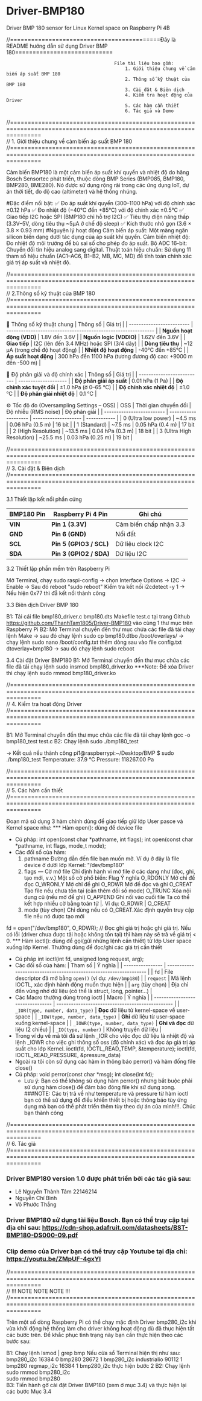 # Driver-BMP180
Driver BMP 180 sensor for Linux Kernel space on Raspberry Pi 4B


//===========================================Đây là README hướng dẫn sử dụng Driver BMP 180============================


                                            File tài liệu bao gồm:
                                                1. Giới thiệu chung về cảm biến áp suất BMP 180
                                                2. Thông số kỹ thuật của BMP 180
                                                3. Cài đặt & Biên dịch
                                                4. Kiểm tra hoạt động của Driver
                                                5. Các hàm cần thiết 
                                                6. Tác giả và Demo


//=====================================================================================================================  
//                                     1. Giới thiệu chung về cảm biến áp suất BMP 180
//=====================================================================================================================


Cảm biến BMP180 là một cảm biến áp suất khí quyển và nhiệt độ do hãng Bosch Sensortec phát triển, thuộc dòng BMP Series 
(BMP085, BMP180, BMP280, BME280). Nó được sử dụng rộng rãi trong các ứng dụng IoT, dự án thời tiết, đo độ cao (altimeter)
và hệ thống nhúng.

#Đặc điểm nổi bật: 
✅ Đo áp suất khí quyển (300–1100 hPa) với độ chính xác ±0.12 hPa
✅ Đo nhiệt độ (−40°C đến +85°C) với độ chính xác ±0.5°C
✅ Giao tiếp I2C hoặc SPI (BMP180 chỉ hỗ trợ I2C)
✅ Tiêu thụ điện năng thấp (3.3V–5V, dòng tiêu thụ ~5µA ở chế độ sleep)
✅ Kích thước nhỏ gọn (3.6 × 3.8 × 0.93 mm)
#Nguyên lý hoạt động
Cảm biến áp suất: Một màng ngăn silicon biến dạng dưới tác dụng của áp suất khí quyển.
Cảm biến nhiệt độ: Đo nhiệt độ môi trường để bù sai số cho phép đo áp suất.
Bộ ADC 16-bit: Chuyển đổi tín hiệu analog sang digital.
Thuật toán hiệu chuẩn: Sử dụng 11 tham số hiệu chuẩn (AC1–AC6, B1–B2, MB, MC, MD) để tính toán chính xác giá trị áp suất và nhiệt độ.

//=====================================================================================================================  
//                                     2.Thông số kỹ thuật của BMP 180
//=====================================================================================================================

🧾 Thông số kỹ thuật chung
| Thông số                  | Giá trị                                                       |
| ------------------------- | ------------------------------------------------------------- |
| **Nguồn hoạt động (VDD)** | 1.8V đến 3.6V                                                 |
| **Nguồn logic (VDDIO)**   | 1.62V đến 3.6V                                                |
| **Giao tiếp**             | I2C (lên đến 3.4 MHz) hoặc SPI (3/4 dây)                      |
| **Dòng tiêu thụ**         | \~12 µA (trong chế độ hoạt động)                              |
| **Nhiệt độ hoạt động**    | -40°C đến +85°C                                               |
| **Áp suất hoạt động**     | 300 hPa đến 1100 hPa (tương đương độ cao: +9000 m đến -500 m) |

📏 Độ phân giải và độ chính xác
| Thông số                   | Giá trị              |
| -------------------------- | -------------------- |
| **Độ phân giải áp suất**   | 0.01 hPa (1 Pa)      |
| **Độ chính xác tuyệt đối** | ±1.0 hPa (ở 0–65 °C) |
| **Độ chính xác nhiệt độ**  | ±1.0 °C              |
| **Độ phân giải nhiệt độ**  | 0.1 °C               |

⚙️ Tốc độ đo (Oversampling Settings – OSS)
| OSS                       | Thời gian chuyển đổi | Độ nhiễu (RMS noise) | Độ phân giải |
| ------------------------- | -------------------- | -------------------- | ------------ |
| 0 (Ultra low power)       | \~4.5 ms             | 0.06 hPa (0.5 m)     | 16 bit       |
| 1 (Standard)              | \~7.5 ms             | 0.05 hPa (0.4 m)     | 17 bit       |
| 2 (High Resolution)       | \~13.5 ms            | 0.04 hPa (0.3 m)     | 18 bit       |
| 3 (Ultra High Resolution) | \~25.5 ms            | 0.03 hPa (0.25 m)    | 19 bit       |


//=====================================================================================================================  
//                                     3. Cài đặt & Biên dịch
//=====================================================================================================================

3.1 Thiết lập kết nối phần cứng

| BMP180 Pin | Raspberry Pi 4 Pin                   | Ghi chú                   |
| ---------- | ------------------------------------ | ------------------------- |
| **VIN**    | **Pin 1 (3.3V)**                     | Cảm biến chấp nhận 3.3    |
| **GND**    | **Pin 6 (GND)**                      | Nối đất                   |
| **SCL**    | **Pin 5 (GPIO3 / SCL)**              | Dữ liệu clock I2C         |
| **SDA**    | **Pin 3 (GPIO2 / SDA)**              | Dữ liệu I2C               |

3.2 Thiết lập phần mềm trên Raspberry Pi

Mở Terminal, chạy sudo raspi-config -> chọn Interface Options → I2C → Enable -> Sau đó reboot "sudo reboot"
Kiểm tra kết nối i2cdetect -y 1 -> Nếu hiện 0x77 thì đẫ kết nối thành công

3.3 Biên dịch Driver BMP 180

B1: Tải cái file bmp180_driver.c bmp180.dts Makefile test.c tại trang Github https://github.com/ThanhTam1805/Driver-BMP180
vào cùng 1 thư mục trên Raspberry Pi
B2: Mở Terminal chuyển đến thư mục chứa các file đã tải chạy lệnh Make -> sau đó chạy lệnh sudo cp bmp180.dtbo /boot/overlays/ -> chạy lệnh sudo nano /boot/config.txt
  thêm dòng sau vào file config.txt dtoverlay=bmp180 -> sau đó chạy lệnh sudo reboot 

3.4 Cài đặt Driver BMP180 
B1: Mở Terminal chuyển đến thư mục chứa các file đã tải chạy lệnh sudo insmod bmp180_driver.ko
***Note: Để xóa Driver thì chạy lệnh sudo rmmod bmp180_driver.ko

//=====================================================================================================================  
//                                     4. Kiểm tra hoạt động Driver
//=====================================================================================================================


B1: Mở Terminal chuyển đến thư mục chứa các file đã tải chạy lệnh gcc -o bmp180_test test.c
B2: Chạy lệnh sudo ./bmp180_test

-> Kết quả nếu thành công 
    pi1@raspberrypi:~/Desktop/BMP $ sudo ./bmp180_test
    Temperature: 37.9 °C
    Pressure: 118267.00 Pa

//=====================================================================================================================  
//                                     5. Các hàm cần thiết
//=====================================================================================================================

Đoạn mã sử dụng 3 hàm chính dùng để giao tiếp giữ lớp User pasce và Kernel space như:
*** Hàm open(): dùng để device file
- Cú pháp:
  int open(const char *pathname, int flags);
  int open(const char *pathname, int flags, mode_t mode);
- Các đối số của hàm:
  1. pathname
    Đường dẫn đến file bạn muốn mở.
    Ví dụ ở đây là file device ở dưới lớp Kernel: "/dev/bmp180" 
  2. flags — Cờ mở file
  Chỉ định hành vi mở file ở các dạng như (đọc, ghi, tạo mới, v.v.)
    Một số cờ phổ biến:
    Flag	Ý nghĩa
    O_RDONLY	Mở chỉ để đọc
    O_WRONLY	Mở chỉ để ghi
    O_RDWR	Mở để đọc và ghi
    O_CREAT	Tạo file nếu chưa tồn tại (cần thêm đối số mode)
    O_TRUNC	Xóa nội dung cũ (nếu mở để ghi)
    O_APPEND	Ghi nối vào cuối file
Ta có thể kết hợp nhiều cờ bằng toán tử |.
  Ví dụ: O_RDWR | O_CREAT
  3. mode (tùy chọn)
  Chỉ dùng nếu có O_CREAT.Xác định quyền truy cập file nếu nó được tạo mới

fd = open("/dev/bmp180", O_RDWR); // Đọc ghi giá trị hoặc ghi giá trị. Nếu có lỗi (driver chưa được tải hoặc không tồn 
tại) thì hàm này sẽ trả về giá trị < 0. 
*** Hàm ioctl(): dùng để gọi(gửi những lệnh cần thiết) từ lớp User space xuống lớp Kernel. Thường dùng để đọc/ghi các giá 
trị cần thiết
- Cú pháp
  int ioctl(int fd, unsigned long request, arg);
- Các đối số của hàm:
| Tham số          | Ý nghĩa                                                           |
| ---------------- | ----------------------------------------------------------------- |
| `fd`             | File descriptor đã mở bằng `open()` (ví dụ: `/dev/bmp180`)        |
| `request`        | Mã lệnh IOCTL, xác định hành động muốn thực hiện                  |
| `arg` (tùy chọn) | Địa chỉ đến vùng nhớ dữ liệu (có thể là struct, long, pointer...) |
- Các Macro thường dùng trong ioctl
| Macro                            | Ý nghĩa                                          |
| -------------------------------- | ------------------------------------------------ |
| `_IOR(type, number, data_type)`  | **Đọc** dữ liệu từ kernel-space về user-space    |
| `_IOW(type, number, data_type)`  | **Ghi** dữ liệu từ user-space xuống kernel-space |
| `_IOWR(type, number, data_type)` | **Ghi và đọc** dữ liệu (2 chiều)                 |
| `_IO(type, number)`              | Không truyền dữ liệu                             |
- Trong ví dụ về mã tôi đã sử lệnh _IOR cho việc đọc dữ liệu là nhiệt độ và lệnh _IOWR cho việc ghi thông số
oss (độ chính xác) và đọc áp giá trị áp suất cho lớp Kernel.
        ioctl(fd, IOCTL_READ_TEMP, &temperature);
        ioctl(fd, IOCTL_READ_PRESSURE, &pressure_data)
- Ngoài ra tôi còn sử dụng các hàm in thông báo perror() và hàm đống file close()
- Cú pháp:
            void perror(const char *msg);
            int close(int fd);
  - Lưu ý: Bạn có thể không sử dụng hàm perror() nhưng bắt buộc phải sử dụng hàm close() để đảm bảo đóng file khi
    sử dụng xong.
 ###NOTE: Các trị trả về như temperature và pressure từ hàm ioctl bạn có thể sử dụng để điều khiển thiết bị hoặc thông báo
           tùy ứng dụng mà bạn có thể phát triển thêm tùy theo dự án của mình!!!. Chúc bạn thành công


    
//=====================================================================================================================  
//                                     6. Tác giả 
//=====================================================================================================================

### Driver BMP180 version 1.0  được phát triển bởi các tác giả sau:
- Lê Nguyễn Thành Tâm      22146214
- Nguyễn Chí Bình
- Võ Phước Thắng 
### Driver BMP180 sử dụng tài liệu Bosch. Bạn có thể truy cập tại địa chỉ sau: https://cdn-shop.adafruit.com/datasheets/BST-BMP180-DS000-09.pdf
### Clip demo của Driver bạn có thể truy cập Youtube tại địa chỉ: https://youtu.be/ZMpUF-4gxYI

//=====================================================================================================================  
//                                              !!! NOTE NOTE NOTE !!!
//=====================================================================================================================

Trên một số dòng Raspberry Pi có thể chạy mặc định Driver bmp280_i2c khi vừa khởi động hệ thống làm cho driver không hoạt
động dù đã thực hiện tất các bước trên. Để khắc phục tình trạng này bạn cần thực hiện theo các bước sau:

B1: Chạy lệnh lsmod | grep bmp
    Nếu cửa sổ Terminal hiện thị như sau: 
    bmp280_i2c             16384  0
    bmp280                 28672  1 bmp280_i2c
    industrialio           90112  1 bmp280
    regmap_i2c             16384  1 bmp280_i2c
thực hiện bước 2
B2: Chạy lệnh 
    sudo rmmod bmp280_i2c  
    sudo rmmod bmp280      
B3: Tiến hành gỡ cài đặt Driver BMP180 (xem ở mục 3.4) và thực hiện lại các bước Mục 3.4





